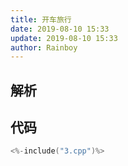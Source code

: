 ```yaml
---
title: 开车旅行
date: 2019-08-10 15:33
update: 2019-08-10 15:33
author: Rainboy
---
```


## 解析


## 代码

```c
<%-include("3.cpp")%>
```


